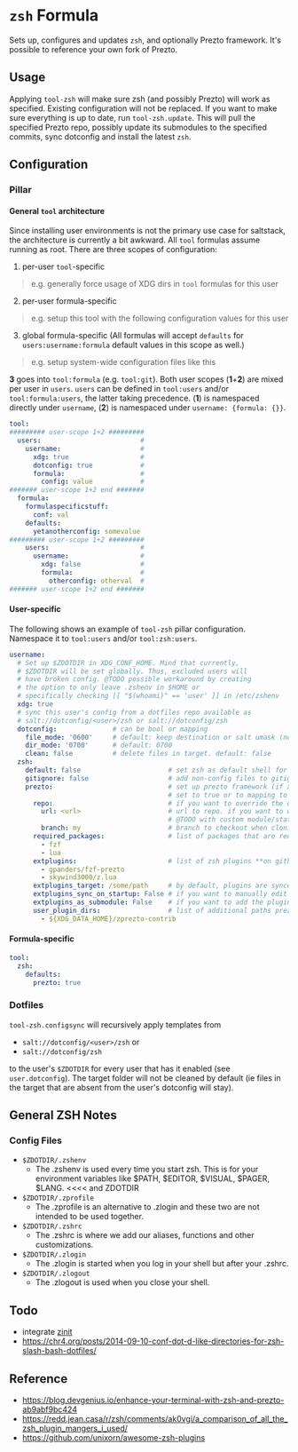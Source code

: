 # `zsh` Formula
Sets up, configures and updates `zsh`, and optionally Prezto framework. It's possible to reference your own fork of Prezto.

## Usage
Applying `tool-zsh` will make sure zsh (and possibly Prezto) will work as specified. Existing configuration will not be replaced. If you want to make sure everything is up to date, run `tool-zsh.update`. This will pull the specified Prezto repo, possibly update its submodules to the specified commits, sync dotconfig and install the latest `zsh`.

## Configuration
### Pillar
#### General `tool` architecture
Since installing user environments is not the primary use case for saltstack, the architecture is currently a bit awkward. All `tool` formulas assume running as root. There are three scopes of configuration:
1. per-user `tool`-specific
  > e.g. generally force usage of XDG dirs in `tool` formulas for this user
2. per-user formula-specific
  > e.g. setup this tool with the following configuration values for this user
3. global formula-specific (All formulas will accept `defaults` for `users:username:formula` default values in this scope as well.)
  > e.g. setup system-wide configuration files like this

**3** goes into `tool:formula` (e.g. `tool:git`). Both user scopes (**1**+**2**) are mixed per user in `users`. `users` can be defined in `tool:users` and/or `tool:formula:users`, the latter taking precedence. (**1**) is namespaced directly under `username`, (**2**) is namespaced under `username: {formula: {}}`.

```yaml
tool:
######### user-scope 1+2 #########
  users:                         #
    username:                    #
      xdg: true                  #
      dotconfig: true            #
      formula:                   #
        config: value            #
####### user-scope 1+2 end #######
  formula:
    formulaspecificstuff:
      conf: val
    defaults:
      yetanotherconfig: somevalue
######### user-scope 1+2 #########
    users:                       #
      username:                  #
        xdg: false               #
        formula:                 #
          otherconfig: otherval  #
####### user-scope 1+2 end #######
```


#### User-specific
The following shows an example of `tool-zsh` pillar configuration. Namespace it to `tool:users` and/or `tool:zsh:users`.
```yaml
username:
  # Set up $ZDOTDIR in XDG_CONF_HOME. Mind that currently,
  # $ZDOTDIR will be set globally. Thus, excluded users will
  # have broken config. @TODO possible workaround by creating
  # the option to only leave .zshenv in $HOME or
  # specifically checking [[ "$(whoami)" == 'user' ]] in /etc/zshenv
  xdg: true
  # sync this user's config from a dotfiles repo available as
  # salt://dotconfig/<user>/zsh or salt://dotconfig/zsh
  dotconfig:              # can be bool or mapping
    file_mode: '0600'     # default: keep destination or salt umask (new)
    dir_mode: '0700'      # default: 0700
    clean: false          # delete files in target. default: false
  zsh:
    default: false                      # set zsh as default shell for this user. defaults to false
    gitignore: false                    # add non-config files to gitignore in ZDOTDIR
    prezto:                             # set up prezto framework (if xdg is true, use XDG_DATA_HOME, else ZDOTDIR). defaults to false.
                                        # set to true or to mapping to install
      repo:                             # if you want to override the default repository with your own
        url: <url>                      # url to repo. if you want to work on main/master, just specify repo: <url>.
                                        # @TODO with custom module/state: if the repo contains 'required_packages', they will be installed
        branch: my                      # branch to checkout when cloning
      required_packages:                # list of packages that are required by the modules specified in ext_plugins that will be automatically installed
        - fzf
        - lua
      extplugins:                       # list of zsh plugins **on github** to clone into <extplugins_target>, by default ZPREZTODIR/contrib
        - gpanders/fzf-prezto
        - skywind3000/z.lua
      extplugins_target: /some/path     # by default, plugins are synced to $ZPREZTODIR/contrib. you can override it here
      extplugins_sync_on_startup: False # if you want to manually edit zshrc and add plugins on init to test them (will add stuff to zshrc)
      extplugins_as_submodule: False    # if you want to add the plugins as submodules to prezto instead of cloned repos in <extplugins_target>
      user_plugin_dirs:                 # list of additional paths prezto searches for plugins besides $ZPREZTODIR/{contrib, modules}
        - ${XDG_DATA_HOME}/zprezto-contrib
```


#### Formula-specific
```yaml
tool:
  zsh:
    defaults:
      prezto: true
```

### Dotfiles
`tool-zsh.configsync` will recursively apply templates from 

- `salt://dotconfig/<user>/zsh` or
- `salt://dotconfig/zsh`

to the user's `$ZDOTDIR` for every user that has it enabled (see `user.dotconfig`). The target folder will not be cleaned by default (ie files in the target that are absent from the user's dotconfig will stay).

## General ZSH Notes
### Config Files
* `$ZDOTDIR/.zshenv`
  - The .zshenv is used every time you start zsh. This is for your environment variables like $PATH, $EDITOR, $VISUAL, $PAGER, $LANG. <<<< and ZDOTDIR
* `$ZDOTDIR/.zprofile`
  - The .zprofile is an alternative to .zlogin and these two are not intended to be used together.
* `$ZDOTDIR/.zshrc`
  - The .zshrc is where we add our aliases, functions and other customizations.
* `$ZDOTDIR/.zlogin`
  - The .zlogin is started when you log in your shell but after your .zshrc.
* `$ZDOTDIR/.zlogout`
  - The .zlogout is used when you close your shell.

## Todo
* integrate [zinit](https://github.com/zdharma-continuum/zinit)
* https://chr4.org/posts/2014-09-10-conf-dot-d-like-directories-for-zsh-slash-bash-dotfiles/

## Reference
* https://blog.devgenius.io/enhance-your-terminal-with-zsh-and-prezto-ab9abf9bc424
* https://redd.jean.casa/r/zsh/comments/ak0vgi/a_comparison_of_all_the_zsh_plugin_mangers_i_used/
* https://github.com/unixorn/awesome-zsh-plugins
